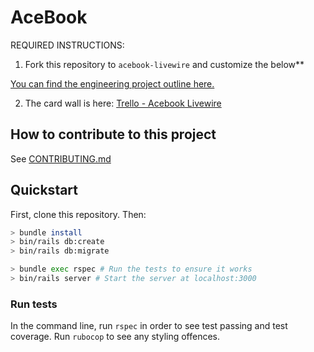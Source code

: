 # AceBook

REQUIRED INSTRUCTIONS:

1. Fork this repository to `acebook-livewire` and customize
the below**

[You can find the engineering project outline here.](https://github.com/makersacademy/course/tree/master/engineering_projects/rails)

2. The card wall is here: [Trello - Acebook Livewire](https://trello.com/b/5gfCOsG0/acebook-livewire)

## How to contribute to this project
See [CONTRIBUTING.md](CONTRIBUTING.md)

## Quickstart

First, clone this repository. Then:

```bash
> bundle install
> bin/rails db:create
> bin/rails db:migrate

> bundle exec rspec # Run the tests to ensure it works
> bin/rails server # Start the server at localhost:3000
```
### Run tests

In the command line, run `rspec` in order to see test passing and test coverage.
Run `rubocop` to see any styling offences. 
